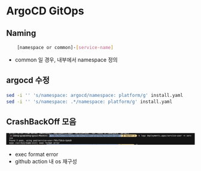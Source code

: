 # ArgoCD GitOps

## Naming

```sh
    [namespace or common]-[service-name]
```

- common 일 경우, 내부에서 namespace 정의

## argocd 수정

```sh
sed -i '' 's/namespace: argocd/namespace: platform/g' install.yaml
sed -i '' 's/namespace: .*/namespace: platform/g' install.yaml

```

## CrashBackOff 모음

![cr](../public/cr-1.png)

- exec format error 
- github action 내 os 재구성